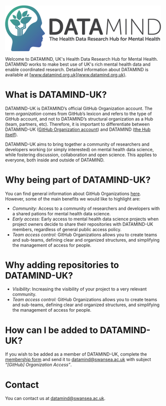 ![plot](../img/DATAMIND_logo.jpg)

Welcome to DATAMIND, UK's Health Data Research Hub for Mental Health. DATAMIND works to make best use of UK's rich mental health data and enable coordinated research. Detailed information about DATAMIND is available at [www.datamind.org.uk](www.datamind.org.uk). 

# What is DATAMIND-UK?

DATAMIND-UK is DATAMIND’s official GitHub Organization account. The term *organization* comes from GitHub’s lexicon and refers to the type of GitHub account, and not to DATAMIND’s structural organization as a Hub (team, partners, etc). Therefore, it is important to differentiate between DATAMIND-UK ([GitHub Organization account](https://github.com/DATAMIND-UK)) and DATAMIND ([the Hub itself](https://datamind.org.uk/about-us/)).

DATAMIND-UK aims to bring together a community of researchers and developers working (or simply interested) on mental health data science, while fostering discussion, collaboration and open science. This applies to everyone, both inside and outside of DATAMIND.

# Why being part of DATAMIND-UK?

You can find general information about GitHub Organizations [here](https://docs.github.com/en/organizations/collaborating-with-groups-in-organizations/about-organizations). However, some of the main benefits we would like to highlight are:
- *Community:* Access to a community of researchers and developers with a shared pations for mental health data science.
- *Early access:* Early access to mental health data science projects when project owners decide to share their repositories with DATAMIND-UK members, regardless of general public access policy.
- *Team access control:* GitHub Organizations allows you to create teams and sub-teams, defining clear and organized structures, and simplifying the management of access for people.

# Why adding repositories to DATAMIND-UK?

- *Visibility*: Increasing the visibility of your project to a very relevant community.
- *Team access control:* GitHub Organizations allows you to create teams and sub-teams, defining clear and organized structures, and simplifying the management of access for people.

# How can I be added to DATAMIND-UK?

If you wish to be added as a member of DATAMIND-UK, complete the [membership form](https://github.com/DATAMIND-UK/.github/raw/refs/heads/main/docs/membership_form.docx) and send it to [datamind@swansea.ac.uk](mailto:datamind@swansea.ac.uk) with subject *“[GitHub] Organization Access”*. 

# Contact

You can contact us at [datamind@swansea.ac.uk](mailto:datamind@swansea.ac.uk).
